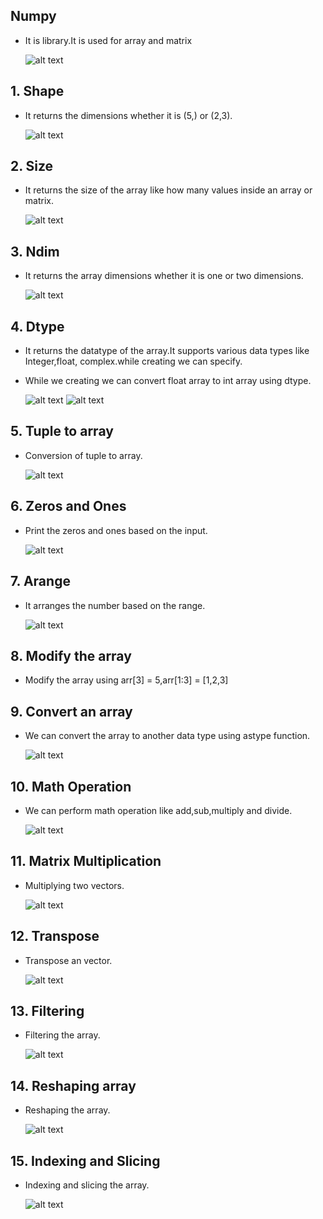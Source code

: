## Numpy

- It is library.It is used for array and matrix
    
    ![alt text](Images/print.png)


## 1. Shape
- It returns the dimensions whether it is (5,) or (2,3).

    ![alt text](Images/numpy_shape.png)

## 2. Size
- It returns the size of the array like how many values inside an array or matrix.

    ![alt text](Images/numpy_size.png)

## 3. Ndim
- It returns the array dimensions whether it is one or two dimensions.

    ![alt text](Images/oneDtowD.png)

## 4. Dtype
- It returns the datatype of the array.It supports various data types like Integer,float, complex.while creating we can specify.
- While we creating we can convert float array to int array using dtype.

    ![alt text](Images/numpy_dtype.png)
    ![alt text](Images/numpy_dtype1.png)

## 5. Tuple to array
- Conversion of tuple to array.

    ![alt text](Images/numpy_tuple.png)

## 6. Zeros and Ones
- Print the zeros and ones based on the input.

    ![alt text](Images/zeroOnes.png)

## 7. Arange
- It arranges the number based on the range.

    ![alt text](Images/numpy_Arrange.png)

## 8. Modify the array
- Modify the array using arr[3] = 5,arr[1:3] = [1,2,3]

## 9. Convert an array 
- We can convert the array to another data type using astype function.

    ![alt text](Images/numpy_datatypeConversion.png)

## 10. Math Operation
- We can perform math operation like add,sub,multiply and divide.

    ![alt text](Images/numpy_math.png)

## 11. Matrix Multiplication
- Multiplying two vectors.

    ![alt text](Images/numpy_matrixMult.png)

## 12. Transpose
- Transpose an vector.

    ![alt text](Images/numpy_transpose.png)

## 13. Filtering
- Filtering the array.

    ![alt text](Images/numpy_filtering.png)

## 14. Reshaping array
- Reshaping the array.

    ![alt text](Images/numpy_reshaping.png)

## 15. Indexing and Slicing
- Indexing and slicing the array.

    ![alt text](Images/Slicing.png)


